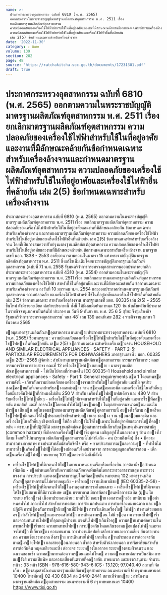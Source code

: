 ```yaml
---
name: >-
  ประกาศกระทรวงอุตสาหกรรม ฉบับที่ 6810 (พ.ศ. 2565)
  ออกตามความในพระราชบัญญัติมาตรฐานผลิตภัณฑ์อุตสาหกรรม พ.ศ. 2511 เรื่อง
  ยกเลิกมาตรฐานผลิตภัณฑ์อุตสาหกรรม
  ความปลอดภัยของเครื่องใช้ไฟฟ้าสำหรับใช้ในที่อยู่อาศัยและงานที่มีลักษณะคล้ายกันข้อกำหนดเฉพาะสำหรับเครื่องล้างจานและกำหนดมาตรฐานผลิตภัณฑ์อุตสาหกรรม
  ความปลอดภัยของเครื่องใช้ไฟฟ้าสำหรับใช้ในที่อยู่อาศัยและเครื่องใช้ไฟฟ้าอื่นที่คล้ายกัน
  เล่ม 2(5) ข้อกำหนดเฉพาะสำหรับเครื่องล้างจาน
date: '2022-11-30'
category: ง พิเศษ
volume: 139
section: 282
page: 48
source: 'https://ratchakitcha.soc.go.th/documents/17231301.pdf'
draft: true
---
```


# ประกาศกระทรวงอุตสาหกรรม ฉบับที่ 6810 (พ.ศ. 2565) ออกตามความในพระราชบัญญัติมาตรฐานผลิตภัณฑ์อุตสาหกรรม พ.ศ. 2511 เรื่อง ยกเลิกมาตรฐานผลิตภัณฑ์อุตสาหกรรม ความปลอดภัยของเครื่องใช้ไฟฟ้าสำหรับใช้ในที่อยู่อาศัยและงานที่มีลักษณะคล้ายกันข้อกำหนดเฉพาะสำหรับเครื่องล้างจานและกำหนดมาตรฐานผลิตภัณฑ์อุตสาหกรรม ความปลอดภัยของเครื่องใช้ไฟฟ้าสำหรับใช้ในที่อยู่อาศัยและเครื่องใช้ไฟฟ้าอื่นที่คล้ายกัน เล่ม 2(5) ข้อกำหนดเฉพาะสำหรับเครื่องล้างจาน

ประกาศกระทรวงอุตสาหกรรม ฉบับที่ 6810 (พ.ศ. 2565) ออกตามความในพระราชบัญญัติมาตรฐานผลิตภัณฑ์อุตสาหกรรม พ.ศ. 2511 เรื่อง ยกเลิกมาตรฐานผลิตภัณฑ์อุตสาหกรรม ความปลอดภัยของเครื่องใช้ไฟฟ้าสำหรับใช้ในที่อยู่อาศัยและงานที่มีลักษณะคล้ายกัน ข้อกาหนดเฉพาะสำหรับเครื่องล้างจาน และกาหนดมาตรฐานผลิตภัณฑ์อุตสาหกรรม ความปลอดภัยของเครื่องใช้ไฟฟ้าสำหรับใช้ในที่อยู่อาศัยและเครื่องใช้ไฟฟ้าอื่นที่คล้ายกัน เล่ม 2(5) ข้อกาหนดเฉพำะสำหรับเครื่องล้างจาน โดยที่เป็นการสมควรปรับปรุงมาตรฐานผลิตภัณฑ์อุตสาหกรรม ความปลอดภัยของเครื่องใช้ไฟฟ้า สาหรับใช้ในที่อยู่อาศัยและงานที่มีลักษณะคล้ายกัน ข้อกาหนดเฉพาะสาหรับเครื่องล้างจาน มาตรฐานเลขที่ มอก. 1838 - 2553 อาศัยอานาจตามความในมาตรา 15 แห่งพระราชบัญญัติมาตรฐานผลิตภัณฑ์อุตสาหกรรม พ.ศ. 2511 ซึ่งแก้ไขเพิ่มเติมโดยพระราชบัญญัติมาตรฐานผลิตภัณฑ์อุตสาหกรรม (ฉบับที่ 7) พ.ศ. 2558 รัฐมนตรีว่าการกระทรวงอุตสาหกรรมออกประกาศยกเลิกประกาศกระทรวงอุตสาหกรรม ฉบับที่ 4310 (พ.ศ. 2554) ออกตำมความในพระราชบัญญัติมาตรฐานผลิตภัณฑ์อุตสาหกรรม พ.ศ. 2511 เรื่อง ยกเลิกและกาหนดมาตรฐานผลิตภัณฑ์อุตสาหกรรม ความปลอดภัยของเครื่องใช้ไฟฟ้า สาหรับใช้ในที่อยู่อาศัยและงานที่มีลักษณะคล้ายกัน ข้อกาหนดเฉพาะสาหรับเครื่องล้างจาน ลงวันที่ 10 มกราคม พ.ศ. 2554 และออกประกาศกำหนดมาตรฐานผลิตภัณฑ์อุตสาหกรรม ความปลอดภัย ของเครื่องใช้ไฟฟ้าสำหรับใช้ในที่อยู่อาศัยและเครื่องใช้ไฟฟ้าอื่นที่คล้ายกัน เล่ม 2(5) ข้อกาหนดเฉพาะ สาหรับเครื่องล้างจาน มาตรฐานเลขที่ มอก. 60335 เล่ม 2(5) - 2565 ขึ้นใหม่ ดังมีรายละเอียด ต่อท้ายประกาศนี้ ทั้งนี้ ให้มีผลเมื่อพ้นกาหนด 120 วัน นับตั้งแต่วันที่ประกาศในราชกิจจานุเบกษาเป็นต้นไป ประกาศ ณ วันที่ 9 กันยา ยน พ.ศ. 25 6 5 สุริยะ จึงรุ่งเรืองกิจ รัฐมนตรีว่าการกระทรวงอุตสาหกรรม ้ หนา 48 ่ เลม 139 ตอนพิเศษ 282 ง ราชกิจจานุเบกษา 1 ธันวาคม 2565

ขอมูลมาตรฐานผลิตภัณฑอุตสาหกรรม แนบทายประกาศกระทรวงอุตสาหกรรม ฉบับที่ 6810 (พ.ศ. 2565) ชื่อมาตรฐาน : ความปลอดภัยของเครื่องใชไฟฟาสําหรับใชในที่อยู่อาศัยและเครื่องใชไฟฟา อื่นที่คลายกัน เลม 2(5) ขอกําหนดเฉพาะสําหรับเครื่องลางจาน HOUSEHOLD AND SIMILAR ELECTRICAL APPLIANCES - SAFETY - PART 2-5: PARTICULAR REQUIREMENTS FOR DISHWASHERS มาตรฐานเลขที่ : มอก. 60335 เลม 2(5)−2565 ผู้จัดทํา : สํานักงานมาตรฐานผลิตภัณฑอุตสาหกรรม กรรมการวิชาการ : คณะกรรมการวิชาการรายสาขา คณะที่ 12 เครื่องใชไฟฟา ขอบขาย : มาตรฐานผลิตภัณฑอุตสาหกรรมนี้ - ให้เป็นไปตามที่กําหนดใน IEC 60335–1 Household and similar electrical appliances - Safety - Part 1: General requirements ขอ 1 โดยแทนขอความดังนี้ - เกี่ยวกับความปลอดภัยของเครื่องลางจานสําหรับใชในที่อยู่อาศัย และที่มี จุดประสงคคลายกันที่เจตนาสําหรับลางและชะลาง จาน ชอนสอมและมีด และเครื่องใชในครัวอื่นๆ โดยมีแรงดันไฟฟาที่กําหนดไม่เกิน 250 V สําหรับ เครื่องใชไฟฟาเฟสเดียว และ 480 V สําหรับเครื่องใชไฟฟาอื่นๆ - เครื่องใชไฟฟามีเจตนาสําหรับให้ใชในที่อยู่อาศัย และการใชที่คลายกัน ตามปกติ และที่ อาจจะใชโดยคนทั่วไปใชในรานคา ในอุตสาหกรรมขนาดยอม และในฟารม เป็นตน อยู่ในขอบขายของมาตรฐานผลิตภัณฑอุตสาหกรรมนี้ อยางไรก็ตาม ถาเครื่องใชไฟฟามีเจตนาให้ใชประกอบวิชาชีพสําหรับลางและ ชะลาง จาน ชอนสอมและมีด และเครื่ องใชในครัวอื่นๆ เชิงพาณิชย ให้ถือ เสียวาไม่ให้ใชเฉพาะในที่อยู่อาศัยและการใชที่คลายกัน - ตราบเทาที่ปฏิบัติได้ มาตรฐานผลิตภัณฑอุตสาหกรรมนี้เกี่ยวกับตนเหตุ อันตรายสามัญ (common hazard) ที่เกิดจากเครื่องใชไฟฟาซึ่งทุกคน เผชิญอยู่ทั้งในและรอบ ๆ บ้าน อยางไรก็ตาม โดยทั่วไปมาตรฐาน ผลิตภัณฑอุตสาหกรรมนี้ไม่คํานึงถึง - คน (รวมถึงเด็ก) ซึ่ง • มีความสามารถทางกายภาพ ทางประสาทสัมผัสหรือจิตใจ หรือ • ขาดประสบการณและความรู - ที่ทําให้ไม่สามารถใชเครื่องใชไฟฟาได้อยางปลอดภัยโดยปราศจาก การควบคุมดูแลหรือการสอน - เด็กเลนเครื่องใชไฟฟา หมายเหตุ 101 ขอควรคํานึงถึงมีดังนี้

- เครื่องใชไฟฟาที่มีเจตนาให้ใชในยานพาหนะ บนเรือหรือเครื่องบิน อาจต้องมีขอกําหนดเพิ่มเติม - ขอกําหนดเกี่ยวกับความปลอดภัยอาจเพิ่มเติมโดยกระทรวงสาธารณสุข กระทรวงแรงงาน การประปา และองคกรสาธารณูปโภคที่คลายกัน หมายเหตุ 102 มาตรฐานผลิตภัณฑอุตสาหกรรมนี้ไม่ครอบคลุมถึง - เครื่องลางจานเชิงพาณิชย (IEC 60335-2-58) - เครื่องใชไฟฟาที่มีเจตนาให้ใชในงานอุตสาหกรรมโดยเฉพาะ - เครื่องใชไฟฟาที่มีเจตนาให้ใชในสถานที่ที่มีภาวะพิเศษ เชน บรรยากาศ มีการกัดกรอนหรือการระเบิด (ฝุน ไอระเหย หรือกาซ) เนื้อหาประกอบด้วย : บททั่วไป ขอบขาย เอกสารอางอิง บทนิยาม ขอกําหนดทั่วไป ภาวะทั่วไป สําหรับการทดสอบ การจําแนกประเภท การทําเครื่องหมายฉลาก และ ขอปฏิบัติ การปองกันการเขาถึงสวนที่มีไฟฟา การเริ่มเดินเครื่องใช ไฟฟา ทํางานด้วยมอเตอร กําลังไฟฟาเขาและกระแสไฟฟา การเกิดความรอน ไม่มี ขอความ กระแสไฟฟารั่วและความทนทานไฟฟาที่อุณหภูมิทํางาน แรงดันไฟฟาเกินชั่วครู ความตานทานต่อความชื้น กระแสไฟฟารั่วและ ความทนทานไฟฟา การปองกันโหลดเกินของหมอแปลงไฟฟาและวงจรไฟฟา ที่เกี่ยวของ ความทนทาน การทํางานผิดปกติ เสถียรภาพและความเสี่ยง อันตรายทางกล ความแข็งแรงทางกล สิ่งสราง การเดินสายไฟฟาภายใน สวนประกอบ การต่อวงจรกับแหลงจายไฟฟา และสายออนภายนอก ขั้วต่อ สําหรับตัวนําภายนอก การจัดเตรียมสําหรับการต่อกับดิน หมุดเกลียวและสิ่ง ต่อวงจร ระยะหางในอากาศ ระยะหางตามผิวฉนวน และฉนวนของแข็ง ความตานทานต่อความรอนและไฟไหม ความตำนทานต่อการเป็นสนิม การแผรังสี ความเป็นพิษ และความเสี่ยงอันตรายที่คลายกัน ภาคผนวก และบรรณานุกรม จํานวนหน้า : 33 หน้า ISBN : 978-616-580-943-6 ICS : 13.120; 97.040.40 สถานที่ จัดเก็บ : หองสมุดสํานักงานมาตรฐานผลิตภัณฑอุตสาหกรรม ถนนพระรามที่ 6 กรุงเทพมหานคร 10400 โทรศัพท 02 430 6834 ต่อ 2440-2441 สถานที่จําหนาย : สํานักงานมาตรฐานผลิตภัณฑอุตสาหกรรม ถนนพระรามที่ 6 กรุงเทพมหานคร 10400 https://www.tisi.go.th
